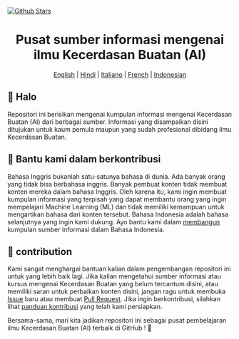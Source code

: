 [![Github Stars](https://img.shields.io/badge/stars-nominate-brightgreen?logo=github)](https://stars.github.com/nominate/)

<h1 align="center">Pusat sumber informasi mengenai ilmu Kecerdasan Buatan (AI)</h1>

<div align="center">
  
[English](README.md) | [Hindi](README.hi.md) | [Italiano](README.it.md) | [French](README.fr.md) | [Indonesian](README.id.md)
  
</div>

## 👋 Halo

Repositori ini berisikan mengenai kumpulan informasi mengenai Kecerdasan Buatan (AI) dari berbagai sumber. Informasi yang disampaikan disini ditujukan untuk kaum pemula maupun yang sudah profesional dibidang ilmu Kecerdasan Buatan. 

## 🚧 Bantu kami dalam berkontribusi

Bahasa Inggris bukanlah satu-satunya bahasa di dunia. Ada banyak orang yang tidak bisa berbahasa inggris. Banyak pembuat konten tidak membuat konten mereka dalam bahasa Inggris. Oleh karena itu, kami ingin membuat kumpulan informasi yang terpisah yang dapat membantu orang yang ingin mempelajari Machine Learning (ML) dan tidak memiliki kemampuan untuk mengartikan bahasa dari konten tersebut. Bahasa Indonesia adalah bahasa selanjutnya yang ingin kami dukung. Ayo bantu kami dalam [membangun](https://github.com/SkalskiP/courses/discussions/22) kumpulan sumber informasi dalam Bahasa Indonesia. 

## 🦸 contribution

Kami sangat menghargai bantuan kalian dalam pengembangan repositori ini untuk yang lebih baik lagi. Jika kalian mengetahui sumber informasi atau kursus mengenai Kecerdasan Buatan yang belum tercantum disini, atau memiliki saran untuk perbaikan konten disini, jangan ragu untuk membuka [Issue](https://github.com/SkalskiP/courses/issues) baru atau membuat [Pull Request](https://github.com/SkalskiP/courses/pulls). Jika ingin berkontribusi, silahkan lihat [panduan kontribusi](https://github.com/SkalskiP/courses/blob/main/CONTRIBUTING.md) yang telah kami persiapkan.

Bersama-sama, mari kita jadikan repositori ini sebagai pusat pembelajaran ilmu Kecerdasan Buatan (AI) terbaik di GitHub ! 🚀

